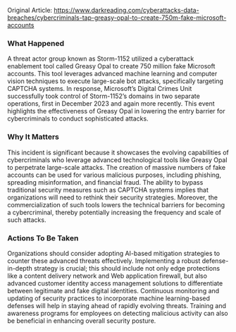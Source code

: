 Original Article: https://www.darkreading.com/cyberattacks-data-breaches/cybercriminals-tap-greasy-opal-to-create-750m-fake-microsoft-accounts

### What Happened

A threat actor group known as Storm-1152 utilized a cyberattack enablement tool called Greasy Opal to create 750 million fake Microsoft accounts. This tool leverages advanced machine learning and computer vision techniques to execute large-scale bot attacks, specifically targeting CAPTCHA systems. In response, Microsoft’s Digital Crimes Unit successfully took control of Storm-1152’s domains in two separate operations, first in December 2023 and again more recently. This event highlights the effectiveness of Greasy Opal in lowering the entry barrier for cybercriminals to conduct sophisticated attacks.

### Why It Matters

This incident is significant because it showcases the evolving capabilities of cybercriminals who leverage advanced technological tools like Greasy Opal to perpetrate large-scale attacks. The creation of massive numbers of fake accounts can be used for various malicious purposes, including phishing, spreading misinformation, and financial fraud. The ability to bypass traditional security measures such as CAPTCHA systems implies that organizations will need to rethink their security strategies. Moreover, the commercialization of such tools lowers the technical barriers for becoming a cybercriminal, thereby potentially increasing the frequency and scale of such attacks.

### Actions To Be Taken

Organizations should consider adopting AI-based mitigation strategies to counter these advanced threats effectively. Implementing a robust defense-in-depth strategy is crucial; this should include not only edge protections like a content delivery network and Web application firewall, but also advanced customer identity access management solutions to differentiate between legitimate and fake digital identities. Continuous monitoring and updating of security practices to incorporate machine learning-based defenses will help in staying ahead of rapidly evolving threats. Training and awareness programs for employees on detecting malicious activity can also be beneficial in enhancing overall security posture.